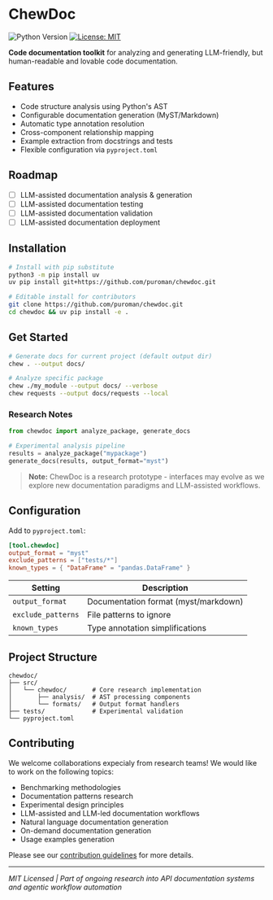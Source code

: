 # ChewDoc

![Python Version](https://img.shields.io/badge/python-3.8%2B-blue)
[![License: MIT](https://img.shields.io/badge/License-MIT-yellow.svg)](https://opensource.org/licenses/MIT)

**Code documentation toolkit** for analyzing and generating LLM-friendly, but human-readable and lovable code documentation.

## Features

- Code structure analysis using Python's AST
- Configurable documentation generation (MyST/Markdown)
- Automatic type annotation resolution
- Cross-component relationship mapping
- Example extraction from docstrings and tests
- Flexible configuration via `pyproject.toml`

## Roadmap

- [ ] LLM-assisted documentation analysis & generation
- [ ] LLM-assisted documentation testing
- [ ] LLM-assisted documentation validation
- [ ] LLM-assisted documentation deployment

## Installation

```bash
# Install with pip substitute
python3 -m pip install uv
uv pip install git+https://github.com/puroman/chewdoc.git

# Editable install for contributors
git clone https://github.com/puroman/chewdoc.git
cd chewdoc && uv pip install -e .
```

## Get Started

```bash
# Generate docs for current project (default output dir)
chew . --output docs/

# Analyze specific package
chew ./my_module --output docs/ --verbose
chew requests --output docs/requests --local
```

### Research Notes
```python
from chewdoc import analyze_package, generate_docs

# Experimental analysis pipeline
results = analyze_package("mypackage")
generate_docs(results, output_format="myst")
```

> **Note:** ChewDoc is a research prototype - interfaces may evolve as we explore new documentation paradigms and LLM-assisted workflows.

## Configuration

Add to `pyproject.toml`:
```toml
[tool.chewdoc]
output_format = "myst"
exclude_patterns = ["tests/*"]
known_types = { "DataFrame" = "pandas.DataFrame" }
```

| Setting | Description |
|---------|-------------|
| `output_format` | Documentation format (myst/markdown) |
| `exclude_patterns` | File patterns to ignore |
| `known_types` | Type annotation simplifications |

## Project Structure

```
chewdoc/
├── src/
│   └── chewdoc/       # Core research implementation
│       ├── analysis/  # AST processing components
│       └── formats/   # Output format handlers
├── tests/             # Experimental validation
└── pyproject.toml
```

## Contributing

We welcome collaborations expecialy from research teams! 
We would like to work on the following topics:
- Benchmarking methodologies
- Documentation patterns research
- Experimental design principles
- LLM-assisted and LLM-led documentation workflows
- Natural language documentation generation
- On-demand documentation generation
- Usage examples generation

Please see our [contribution guidelines](CONTRIBUTING.md) for more details.

---

_MIT Licensed | Part of ongoing research into API documentation systems and agentic workflow automation_